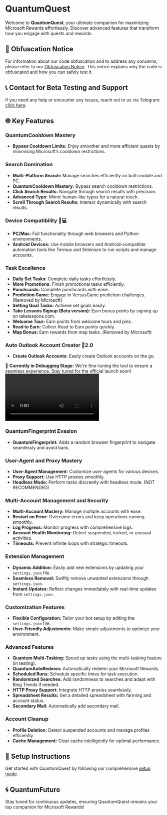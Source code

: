 # QuantumQuest

Welcome to **QuantumQuest**, your ultimate companion for maximizing Microsoft Rewards effortlessly. Discover advanced features that transform how you engage with quests and rewards.

## 🔗 Obfuscation Notice

For information about our code obfuscation and to address any concerns, please refer to our [Obfuscation Notice](CODE_OBFUSCATION_NOTICE.md). This notice explains why the code is obfuscated and how you can safely test it.

## 📞 Contact for Beta Testing and Support

If you need any help or encounter any issues, reach out to us via Telegram: [click here](https://t.me/QuantumLabs869_bot).

## 🌐 Key Features

### QuantumCooldown Mastery
- **Bypass Cooldown Limits:** Enjoy smoother and more efficient quests by minimising Microsoft’s cooldown restrictions.

### Search Domination
- **Multi-Platform Search:** Manage searches efficiently on both mobile and PC.
- **QuantumCooldown Mastery:** Bypass search cooldown restrictions.
- **Click Search Results:** Navigate through search results with precision.
- **Advanced Typo:** Mimic human-like typos for a natural touch.
- **Scroll Through Search Results:** Interact dynamically with search results.

### Device Compatibility 📱💻
- **PC/Mac:** Full functionality through web browsers and Python environments.
- **Android Devices:** Use mobile browsers and Android-compatible automation tools like Termux and Selenium to run scripts and manage accounts.

### Task Excellence
- **Daily Set Tasks:** Complete daily tasks effortlessly.
- **More Promotions:** Finish promotional tasks efficiently.
- **Punchcards:** Complete punchcards with ease.
- **Prediction Game:** Engage in VersusGame prediction challenges. (Removed by Microsoft)
- **Setting Goal Tasks:** Achieve set goals easily.
- **Take Lessons Signup (Beta version):** Earn bonus points by signing up on takelessons.com.
- **Welcome Tour:** Earn points from welcome tours and pins.
- **Read to Earn:** Collect Read to Earn points quickly.
- **Map Bonus:** Earn rewards from map tasks. (Removed by Microsoft)

### Auto Outlook Account Creator 🤖2.0
- **Create Outlook Accounts:** Easily create Outlook accounts on the go.

🚧 **Currently in Debugging Stage:** We're fine-tuning the tool to ensure a seamless experience. Stay tuned for the official launch soon!
![Click here to see the screen record ](MP4_20240803_232332VLOG.mp4)

### QuantumFingerprint Evasion
- **QuantumFingerprint:** Adds a random browser fingerprint to navigate seamlessly and avoid bans.

### User-Agent and Proxy Mastery
- **User-Agent Management:** Customize user-agents for various devices.
- **Proxy Support:** Use HTTP proxies smoothly.
- **Headless Mode:** Perform tasks discreetly with headless mode. (NOT RECOMMENDED)

### Multi-Account Management and Security
- **Multi-Account Mastery:** Manage multiple accounts with ease.
- **Restart on Error:** Overcome errors and keep operations running smoothly.
- **Log Progress:** Monitor progress with comprehensive logs.
- **Account Health Monitoring:** Detect suspended, locked, or unusual activities.
- **Timeouts:** Prevent infinite loops with strategic timeouts.

### Extension Management
- **Dynamic Addition:** Easily add new extensions by updating your `settings.json` file.
- **Seamless Removal:** Swiftly remove unwanted extensions through `settings.json`.
- **Instant Updates:** Reflect changes immediately with real-time updates from `settings.json`.

### Customization Features
- **Flexible Configuration:** Tailor your bot setup by editing the `settings.json` file.
- **User-Friendly Adjustments:** Make simple adjustments to optimize your environment.

### Advanced Features
- **Quantum Multi-Tasking:** Speed up tasks using the multi-tasking feature (in testing).
- **QuantumAutoRedeem:** Automatically redeem your Microsoft Rewards.
- **Scheduled Runs:** Schedule specific times for task execution.
- **Randomized Searches:** Add randomness to searches and adapt with Bing Trends if needed.
- **HTTP Proxy Support:** Integrate HTTP proxies seamlessly.
- **Spreadsheet Results:** Get a detailed spreadsheet with farming and account status.
- **Secondary Mail:** Automatically add secondary mail.

### Account Cleanup
- **Profile Deletion:** Detect suspended accounts and manage profiles efficiently.
- **Cache Management:** Clear cache intelligently for optimal performance.

## 📜 Setup Instructions

Get started with QuantumQuest by following our comprehensive [setup guide](setup.md).

## 🌀 QuantumFuture

Stay tuned for continuous updates, ensuring QuantumQuest remains your top companion for Microsoft Rewards!
